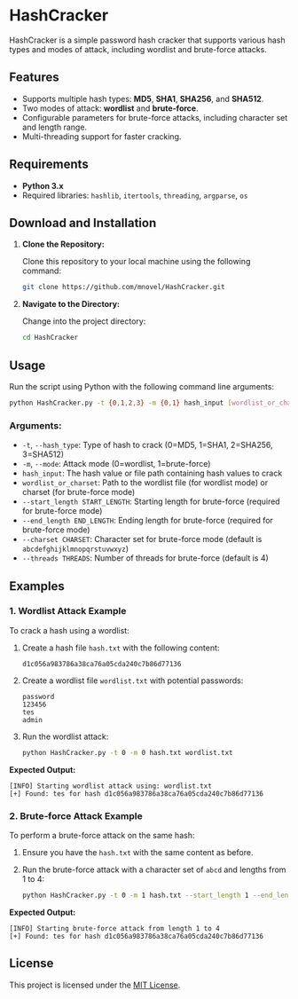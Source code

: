 # HashCracker

HashCracker is a simple password hash cracker that supports various hash types and modes of attack, including wordlist and brute-force attacks.

## Features

- Supports multiple hash types: **MD5**, **SHA1**, **SHA256**, and **SHA512**.
- Two modes of attack: **wordlist** and **brute-force**.
- Configurable parameters for brute-force attacks, including character set and length range.
- Multi-threading support for faster cracking.

## Requirements

- **Python 3.x**
- Required libraries: `hashlib`, `itertools`, `threading`, `argparse`, `os`

## Download and Installation

1. **Clone the Repository:**

   Clone this repository to your local machine using the following command:

   ```bash
   git clone https://github.com/mnovel/HashCracker.git
   ```

2. **Navigate to the Directory:**

   Change into the project directory:

   ```bash
   cd HashCracker
   ```

## Usage

Run the script using Python with the following command line arguments:

```bash
python HashCracker.py -t {0,1,2,3} -m {0,1} hash_input [wordlist_or_charset] [--start_length START_LENGTH] [--end_length END_LENGTH] [--charset CHARSET] [--threads THREADS]
```

### Arguments:

- `-t`, `--hash_type`: Type of hash to crack (0=MD5, 1=SHA1, 2=SHA256, 3=SHA512)
- `-m`, `--mode`: Attack mode (0=wordlist, 1=brute-force)
- `hash_input`: The hash value or file path containing hash values to crack
- `wordlist_or_charset`: Path to the wordlist file (for wordlist mode) or charset (for brute-force mode)
- `--start_length START_LENGTH`: Starting length for brute-force (required for brute-force mode)
- `--end_length END_LENGTH`: Ending length for brute-force (required for brute-force mode)
- `--charset CHARSET`: Character set for brute-force mode (default is `abcdefghijklmnopqrstuvwxyz`)
- `--threads THREADS`: Number of threads for brute-force (default is 4)

## Examples

### 1. Wordlist Attack Example

To crack a hash using a wordlist:

1. Create a hash file `hash.txt` with the following content:

   ```
   d1c056a983786a38ca76a05cda240c7b86d77136
   ```

2. Create a wordlist file `wordlist.txt` with potential passwords:

   ```
   password
   123456
   tes
   admin
   ```

3. Run the wordlist attack:

   ```bash
   python HashCracker.py -t 0 -m 0 hash.txt wordlist.txt
   ```

**Expected Output:**

```
[INFO] Starting wordlist attack using: wordlist.txt
[+] Found: tes for hash d1c056a983786a38ca76a05cda240c7b86d77136
```

### 2. Brute-force Attack Example

To perform a brute-force attack on the same hash:

1. Ensure you have the `hash.txt` with the same content as before.

2. Run the brute-force attack with a character set of `abcd` and lengths from 1 to 4:

   ```bash
   python HashCracker.py -t 0 -m 1 hash.txt --start_length 1 --end_length 4 --charset "abcd"
   ```

**Expected Output:**

```
[INFO] Starting brute-force attack from length 1 to 4
[+] Found: tes for hash d1c056a983786a38ca76a05cda240c7b86d77136
```

## License

This project is licensed under the [MIT License](LICENSE).
